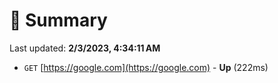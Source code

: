 # 📖 Summary
Last updated: **2/3/2023, 4:34:11 AM**

- `GET` [https://google.com](https://google.com) - **Up** (222ms)
